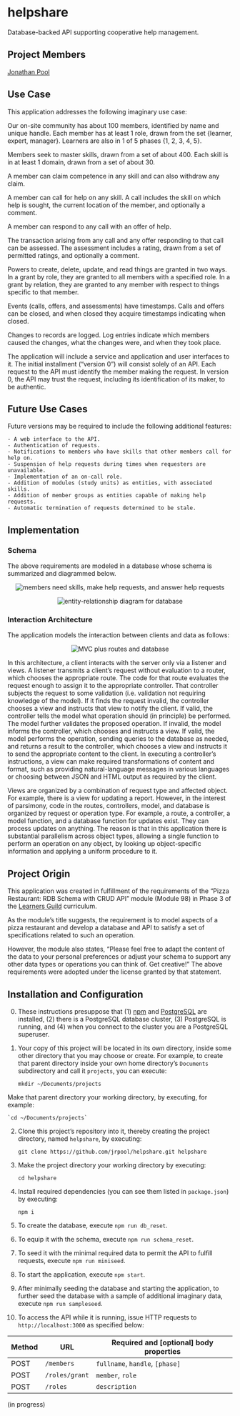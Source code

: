 # helpshare

Database-backed API supporting cooperative help management.

## Project Members

[Jonathan Pool](https://github.com/jrpool)

## Use Case

This application addresses the following imaginary use case:

Our on-site community has about 100 members, identified by name and unique handle. Each member has at least 1 role, drawn from the set {learner, expert, manager}. Learners are also in 1 of 5 phases {1, 2, 3, 4, 5}.

Members seek to master skills, drawn from a set of about 400. Each skill is in at least 1 domain, drawn from a set of about 30.

A member can claim competence in any skill and can also withdraw any claim.

A member can call for help on any skill. A call includes the skill on which help is sought, the current location of the member, and optionally a comment.

A member can respond to any call with an offer of help.

The transaction arising from any call and any offer responding to that call can be assessed. The assessment includes a rating, drawn from a set of permitted ratings, and optionally a comment.

Powers to create, delete, update, and read things are granted in two ways. In a grant by role, they are granted to all members with a specified role. In a grant by relation, they are granted to any member with respect to things specific to that member.

Events (calls, offers, and assessments) have timestamps. Calls and offers can be closed, and when closed they acquire timestamps indicating when closed.

Changes to records are logged. Log entries indicate which members caused the changes, what the changes were, and when they took place.

The application will include a service and application and user interfaces to it. The initial installment (“version 0”) will consist solely of an API. Each request to the API must identify the member making the request. In version 0, the API may trust the request, including its identification of its maker, to be authentic.

## Future Use Cases

Future versions may be required to include the following additional features:

```
- A web interface to the API.
- Authentication of requests.
- Notifications to members who have skills that other members call for help on.
- Suspension of help requests during times when requesters are unavailable.
- Implementation of an on-call role.
- Addition of modules (study units) as entities, with associated skills.
- Addition of member groups as entities capable of making help requests.
- Automatic termination of requests determined to be stale.
```

## Implementation

### Schema

The above requirements are modeled in a database whose schema is summarized and diagrammed below.

<p align='center'><img src='public/summary.png' alt='members need skills, make help requests, and answer help requests'></p>

<p align='center'><img src='public/helpshare.png' alt='entity-relationship diagram for database'></p>

### Interaction Architecture

The application models the interaction between clients and data as follows:

<p align='center'><img src='public/architecture.png' alt='MVC plus routes and database'></p>

In this architecture, a client interacts with the server only via a listener and views. A listener transmits a client’s request without evaluation to a router, which chooses the appropriate route. The code for that route evaluates the request enough to assign it to the appropriate controller. That controller subjects the request to some validation (i.e. validation not requiring knowledge of the model). If it finds the request invalid, the controller chooses a view and instructs that view to notify the client. If valid, the controller tells the model what operation should (in principle) be performed. The model further validates the proposed operation. If invalid, the model informs the controller, which chooses and instructs a view. If valid, the model performs the operation, sending queries to the database as needed, and returns a result to the controller, which chooses a view and instructs it to send the appropriate content to the client. In executing a controller’s instructions, a view can make required transformations of content and format, such as providing natural-language messages in various languages or choosing between JSON and HTML output as required by the client.

Views are organized by a combination of request type and affected object. For example, there is a view for updating a report. However, in the interest of parsimony, code in the routes, controllers, model, and database is organized by request or operation type. For example, a route, a controller, a model function, and a database function for updates exist. They can process updates on anything. The reason is that in this application there is substantial parallelism across object types, allowing a single function to perform an operation on any object, by looking up object-specific information and applying a uniform procedure to it.

## Project Origin

This application was created in fulfillment of the requirements of the “Pizza Restaurant: RDB Schema with CRUD API” module (Module 98) in Phase 3 of the [Learners Guild][lg] curriculum.

As the module’s title suggests, the requirement is to model aspects of a pizza restaurant and develop a database and API to satisfy a set of specifications related to such an operation.

However, the module also states, “Please feel free to adapt the content of the data to your personal preferences or adjust your schema to support any other data types or operations you can think of. Get creative!” The above requirements were adopted under the license granted by that statement.

## Installation and Configuration

0. These instructions presuppose that (1) [npm][npm] and [PostgreSQL][pg] are installed, (2) there is a PostgreSQL database cluster, (3) PostgreSQL is running, and (4) when you connect to the cluster you are a PostgreSQL superuser.

1. Your copy of this project will be located in its own directory, inside some other directory that you may choose or create. For example, to create that parent directory inside your own home directory’s `Documents` subdirectory and call it `projects`, you can execute:

    `mkdir ~/Documents/projects`

Make that parent directory your working directory, by executing, for example:

    `cd ~/Documents/projects`

2. Clone this project’s repository into it, thereby creating the project directory, named `helpshare`, by executing:

    `git clone https://github.com/jrpool/helpshare.git helpshare`

3. Make the project directory your working directory by executing:

    `cd helpshare`

4. Install required dependencies (you can see them listed in `package.json`) by executing:

    `npm i`

5. To create the database, execute `npm run db_reset`.

6. To equip it with the schema, execute `npm run schema_reset`.

7. To seed it with the minimal required data to permit the API to fulfill requests, execute `npm run miniseed`.

8. To start the application, execute `npm start`.

9. After minimally seeding the database and starting the application, to further seed the database with a sample of additional imaginary data, execute `npm run sampleseed`.

10. To access the API while it is running, issue HTTP requests to `http://localhost:3000` as specified below:

| Method |         URL        | Required and [optional] body properties |
| ------ | ------------------ | --------------------------------------- |
| POST   | `/members`         | `fullname`, `handle`, `[phase]`         |
| POST   | `/roles/grant`     | `member`, `role`                        |
| POST   | `/roles`           | `description`                           |

(in progress)

[lg]: https://www.learnersguild.org
[npm]: https://www.npmjs.com/
[pg]: https://www.postgresql.org/
